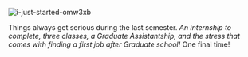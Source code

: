 ![i-just-started-omw3xb](https://user-images.githubusercontent.com/89797390/213810084-c3794844-25f8-4a4c-bd8a-e27b1d170ea3.jpg)

Things always get serious during the last semester. *An internship to complete, three classes, a Graduate Assistantship, and the stress that comes with finding a first job after Graduate school!* One final time!
